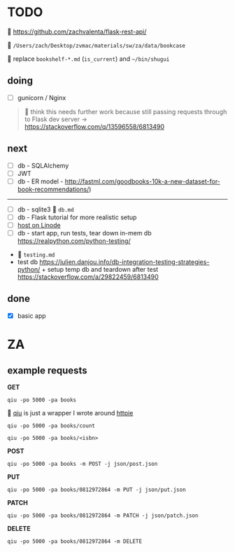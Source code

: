 # TODO

🔗 https://github.com/zachvalenta/flask-rest-api/

🔗 `/Users/zach/Desktop/zvmac/materials/sw/za/data/bookcase`

📍 replace `bookshelf-*.md` (`is_current`) and `~/bin/shugui`

## doing 

- [ ] gunicorn / Nginx

> 📍 think this needs further work because still passing requests through to Flask dev server -> https://stackoverflow.com/q/13596558/6813490

## next

- [ ] db - SQLAlchemy
- [ ] JWT
- [ ] db - ER model - http://fastml.com/goodbooks-10k-a-new-dataset-for-book-recommendations/)

---

- [ ] db - sqlite3 🔗 `db.md`
- [ ] db - Flask tutorial for more realistic setup
- [ ] [host on Linode](https://www.youtube.com/watch?v=LUFn-QVcmB8)
- [ ] db - start app, run tests, tear down in-mem db https://realpython.com/python-testing/

* 🔗 `testing.md`
* test db https://julien.danjou.info/db-integration-testing-strategies-python/ + setup temp db and teardown after test https://stackoverflow.com/a/29822459/6813490

## done

- [x] basic app

# ZA

## example requests

__GET__

```
qiu -po 5000 -pa books
```

📍 [qiu](https://github.com/zachvalenta/qiu) is just a wrapper I wrote around [httpie](https://github.com/jakubroztocil/httpie)

```
qiu -po 5000 -pa books/count
```

```
qiu -po 5000 -pa books/<isbn>
```

__POST__

```
qiu -po 5000 -pa books -m POST -j json/post.json
```

__PUT__

```
qiu -po 5000 -pa books/0812972864 -m PUT -j json/put.json
```

__PATCH__

```
qiu -po 5000 -pa books/0812972864 -m PATCH -j json/patch.json
```

__DELETE__

```
qiu -po 5000 -pa books/0812972864 -m DELETE
```
